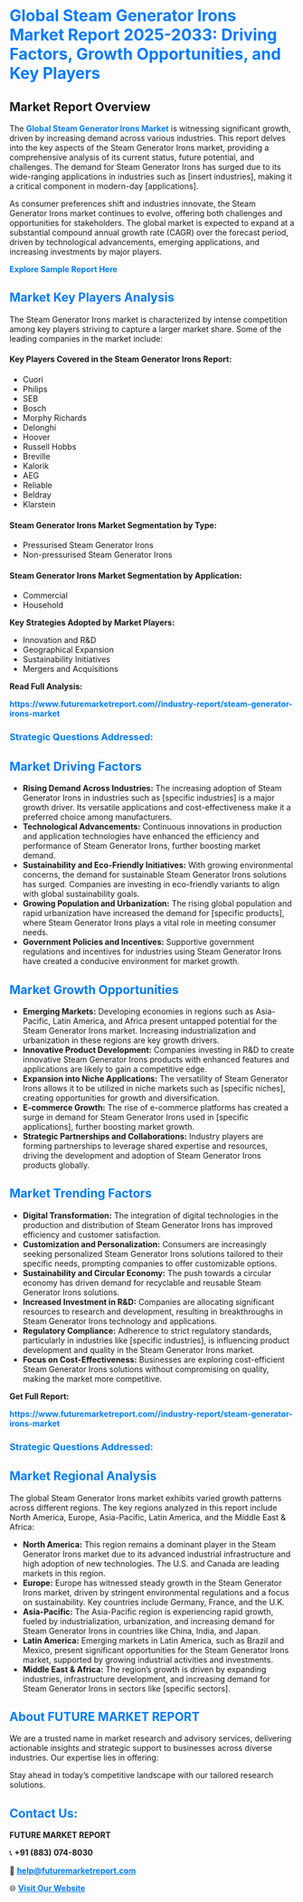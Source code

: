 <h1 style="color: #007BFF;">Global Steam Generator Irons Market Report 2025-2033: Driving Factors, Growth Opportunities, and Key Players</h1>

<section id="overview">
<h2>Market Report Overview</h2>
<p>The <a href="https://www.futuremarketreport.com//industry-report/steam-generator-irons-market" style="color: #007BFF; text-decoration: none;"><strong>Global Steam Generator Irons Market</strong></a> is witnessing significant growth, driven by increasing demand across various industries. This report delves into the key aspects of the Steam Generator Irons market, providing a comprehensive analysis of its current status, future potential, and challenges. The demand for Steam Generator Irons has surged due to its wide-ranging applications in industries such as [insert industries], making it a critical component in modern-day [applications].</p>
<p>As consumer preferences shift and industries innovate, the Steam Generator Irons market continues to evolve, offering both challenges and opportunities for stakeholders. The global market is expected to expand at a substantial compound annual growth rate (CAGR) over the forecast period, driven by technological advancements, emerging applications, and increasing investments by major players.</p>
</section>

<section id="overview">
<p><a href="https://www.futuremarketreport.com//request-sample/reportId=50392" style="color: #007BFF; text-decoration: none;"><strong>Explore Sample Report Here</strong></a></p>
</section>

<section id="key-players">
<h2 style="color: #007BFF;">Market Key Players Analysis</h2>
<p>The Steam Generator Irons market is characterized by intense competition among key players striving to capture a larger market share. Some of the leading companies in the market include:</p>
<h4>Key Players Covered in the Steam Generator Irons Report:</h4>
<ul><li>Cuori</li><li>Philips</li><li>SEB</li><li>Bosch</li><li>Morphy Richards</li><li>Delonghi</li><li>Hoover</li><li>Russell Hobbs</li><li>Breville</li><li>Kalorik</li><li>AEG</li><li>Reliable</li><li>Beldray</li><li>Klarstein</li></ul>
<h4>Steam Generator Irons Market Segmentation by Type:</h4>
<ul><li>Pressurised Steam Generator Irons</li><li>Non-pressurised Steam Generator Irons</li></ul>

<h4>Steam Generator Irons Market Segmentation by Application:</h4>
<ul><li>Commercial</li><li>Household</li></ul>
<p><strong>Key Strategies Adopted by Market Players:</strong></p>
<ul>
<li>Innovation and R&D</li>
<li>Geographical Expansion</li>
<li>Sustainability Initiatives</li>
<li>Mergers and Acquisitions</li>
</ul>
</section>

<section>
<p><strong>Read Full Analysis: </strong></p><a href="https://www.futuremarketreport.com//industry-report/steam-generator-irons-market" style="color: #007BFF; text-decoration: none;"><strong>https://www.futuremarketreport.com//industry-report/steam-generator-irons-market</strong></a>
<h3 style="color: #007BFF;">Strategic Questions Addressed:</h3>
</section>

<section id="driving-factors">
<h2 style="color: #007BFF;">Market Driving Factors</h2>
<ul>
<li><strong>Rising Demand Across Industries:</strong> The increasing adoption of Steam Generator Irons in industries such as [specific industries] is a major growth driver. Its versatile applications and cost-effectiveness make it a preferred choice among manufacturers.</li>
<li><strong>Technological Advancements:</strong> Continuous innovations in production and application technologies have enhanced the efficiency and performance of Steam Generator Irons, further boosting market demand.</li>
<li><strong>Sustainability and Eco-Friendly Initiatives:</strong> With growing environmental concerns, the demand for sustainable Steam Generator Irons solutions has surged. Companies are investing in eco-friendly variants to align with global sustainability goals.</li>
<li><strong>Growing Population and Urbanization:</strong> The rising global population and rapid urbanization have increased the demand for [specific products], where Steam Generator Irons plays a vital role in meeting consumer needs.</li>
<li><strong>Government Policies and Incentives:</strong> Supportive government regulations and incentives for industries using Steam Generator Irons have created a conducive environment for market growth.</li>
</ul>
</section>

<section id="growth-opportunities">
<h2 style="color: #007BFF;">Market Growth Opportunities</h2>
<ul>
<li><strong>Emerging Markets:</strong> Developing economies in regions such as Asia-Pacific, Latin America, and Africa present untapped potential for the Steam Generator Irons market. Increasing industrialization and urbanization in these regions are key growth drivers.</li>
<li><strong>Innovative Product Development:</strong> Companies investing in R&D to create innovative Steam Generator Irons products with enhanced features and applications are likely to gain a competitive edge.</li>
<li><strong>Expansion into Niche Applications:</strong> The versatility of Steam Generator Irons allows it to be utilized in niche markets such as [specific niches], creating opportunities for growth and diversification.</li>
<li><strong>E-commerce Growth:</strong> The rise of e-commerce platforms has created a surge in demand for Steam Generator Irons used in [specific applications], further boosting market growth.</li>
<li><strong>Strategic Partnerships and Collaborations:</strong> Industry players are forming partnerships to leverage shared expertise and resources, driving the development and adoption of Steam Generator Irons products globally.</li>
</ul>
</section>

<section id="trending-factors">
<h2 style="color: #007BFF;">Market Trending Factors</h2>
<ul>
<li><strong>Digital Transformation:</strong> The integration of digital technologies in the production and distribution of Steam Generator Irons has improved efficiency and customer satisfaction.</li>
<li><strong>Customization and Personalization:</strong> Consumers are increasingly seeking personalized Steam Generator Irons solutions tailored to their specific needs, prompting companies to offer customizable options.</li>
<li><strong>Sustainability and Circular Economy:</strong> The push towards a circular economy has driven demand for recyclable and reusable Steam Generator Irons solutions.</li>
<li><strong>Increased Investment in R&D:</strong> Companies are allocating significant resources to research and development, resulting in breakthroughs in Steam Generator Irons technology and applications.</li>
<li><strong>Regulatory Compliance:</strong> Adherence to strict regulatory standards, particularly in industries like [specific industries], is influencing product development and quality in the Steam Generator Irons market.</li>
<li><strong>Focus on Cost-Effectiveness:</strong> Businesses are exploring cost-efficient Steam Generator Irons solutions without compromising on quality, making the market more competitive.</li>
</ul>
</section>

<section>
<p><strong>Get Full Report: </strong></p><a href="https://www.futuremarketreport.com//industry-report/steam-generator-irons-market" style="color: #007BFF; text-decoration: none;"><strong>https://www.futuremarketreport.com//industry-report/steam-generator-irons-market</strong></a>
<h3 style="color: #007BFF;">Strategic Questions Addressed:</h3>
</section>


<section id="regional-analysis">
<h2 style="color: #007BFF;">Market Regional Analysis</h2>
<p>The global Steam Generator Irons market exhibits varied growth patterns across different regions. The key regions analyzed in this report include North America, Europe, Asia-Pacific, Latin America, and the Middle East & Africa:</p>
<ul>
<li><strong>North America:</strong> This region remains a dominant player in the Steam Generator Irons market due to its advanced industrial infrastructure and high adoption of new technologies. The U.S. and Canada are leading markets in this region.</li>
<li><strong>Europe:</strong> Europe has witnessed steady growth in the Steam Generator Irons market, driven by stringent environmental regulations and a focus on sustainability. Key countries include Germany, France, and the U.K.</li>
<li><strong>Asia-Pacific:</strong> The Asia-Pacific region is experiencing rapid growth, fueled by industrialization, urbanization, and increasing demand for Steam Generator Irons in countries like China, India, and Japan.</li>
<li><strong>Latin America:</strong> Emerging markets in Latin America, such as Brazil and Mexico, present significant opportunities for the Steam Generator Irons market, supported by growing industrial activities and investments.</li>
<li><strong>Middle East & Africa:</strong> The region’s growth is driven by expanding industries, infrastructure development, and increasing demand for Steam Generator Irons in sectors like [specific sectors].</li>
</ul>
</section>

<footer>
<h2 style="color: #007BFF;">About FUTURE MARKET REPORT</h2>
<p>We are a trusted name in market research and advisory services, delivering actionable insights and strategic support to businesses across diverse industries. Our expertise lies in offering:</p>

<p>Stay ahead in today’s competitive landscape with our tailored research solutions.</p>

<h2 style="color: #007BFF;">Contact Us:</h2>
<p><strong>FUTURE MARKET REPORT</strong></p>
<p>📞 <strong>+91 (883) 074-8030</strong></p>
<p>📧 <strong><a href="mailto:help@futuremarketreport.com" style="color: #007BFF;">help@futuremarketreport.com</a></strong></p>
<p>🌐 <strong><a href="https://www.futuremarketreport.com/" style="color: #007BFF;">Visit Our Website</a></strong></p>
</footer>
